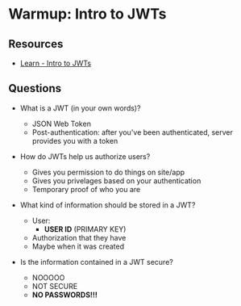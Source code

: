 # Warmup: Intro to JWTs

## Resources

* [Learn - Intro to JWTs](https://learn-2.galvanize.com/cohorts/757/blocks/29/content_files/Authentication%20and%20Authorization/05-jwt-intro.md)

## Questions

* What is a JWT (in your own words)?
  - JSON Web Token
  - Post-authentication: after you've been authenticated, server provides you with a token

* How do JWTs help us authorize users?
  - Gives you permission to do things on site/app
  - Gives you privelages based on your authentication
  - Temporary proof of who you are

* What kind of information should be stored in a JWT?
  - User:
    * **USER ID** (PRIMARY KEY)
  - Authorization that they have
  - Maybe when it was created

* Is the information contained in a JWT secure?
  - NOOOOO
  - NOT SECURE
  - **NO PASSWORDS!!!**